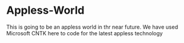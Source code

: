 # Appless-World
This is going to be an appless world in thr near future. We have used Microsoft CNTK here to code for the latest appless technology

